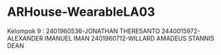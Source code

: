 # ARHouse-WearableLA03
Kelompok 9 :
2401960536-JONATHAN THERESANTO
2440015972-ALEXANDER IMANUEL IMAN
2401960712-WILLARD AMADEUS STANNIS DEAN

